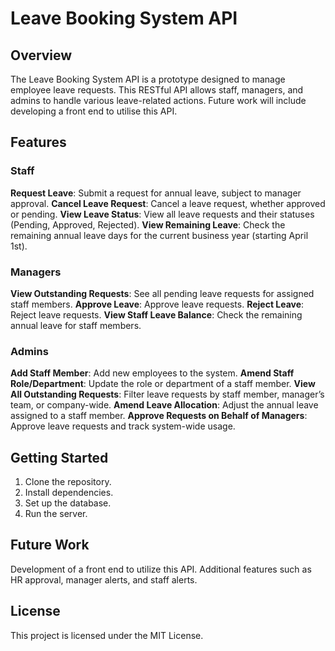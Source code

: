 
# Leave Booking System API

## Overview
The Leave Booking System API is a prototype designed to manage employee leave requests. This RESTful API allows staff, managers, and admins to handle various leave-related actions. Future work will include developing a front end to utilise this API.

## Features
### Staff
**Request Leave**: Submit a request for annual leave, subject to manager approval.
**Cancel Leave Request**: Cancel a leave request, whether approved or pending.
**View Leave Status**: View all leave requests and their statuses (Pending, Approved, Rejected).
**View Remaining Leave**: Check the remaining annual leave days for the current business year (starting April 1st).

### Managers
**View Outstanding Requests**: See all pending leave requests for assigned staff members.
**Approve Leave**: Approve leave requests.
**Reject Leave**: Reject leave requests.
**View Staff Leave Balance**: Check the remaining annual leave for staff members.

### Admins
**Add Staff Member**: Add new employees to the system.
**Amend Staff Role/Department**: Update the role or department of a staff member.
**View All Outstanding Requests**: Filter leave requests by staff member, manager’s team, or company-wide.
**Amend Leave Allocation**: Adjust the annual leave assigned to a staff member.
**Approve Requests on Behalf of Managers**: Approve leave requests and track system-wide usage.

## Getting Started
1. Clone the repository.
2. Install dependencies.
3. Set up the database.
4. Run the server.

## Future Work
Development of a front end to utilize this API.
Additional features such as HR approval, manager alerts, and staff alerts.

## License
This project is licensed under the MIT License.


